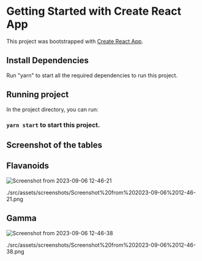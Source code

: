 # Getting Started with Create React App

This project was bootstrapped with [Create React App](https://github.com/facebook/create-react-app).


## Install Dependencies

Run "yarn" to start all the required dependencies to run this project.

## Running project

In the project directory, you can run:

### `yarn start` to start this project.


## Screenshot of the tables 


## Flavanoids
![Screenshot from 2023-09-06 12-46-21](https://github.com/WillTheAstroBoy/data-visualization/assets/67465278/4b5f56cf-b206-4dcc-bd3d-388052f420d1)

./src/assets/screenshots/Screenshot%20from%202023-09-06%2012-46-21.png

## Gamma
![Screenshot from 2023-09-06 12-46-38](https://github.com/WillTheAstroBoy/data-visualization/assets/67465278/b57cf708-caad-487d-b7d1-5519ba7e289a)

./src/assets/screenshots/Screenshot%20from%202023-09-06%2012-46-38.png
